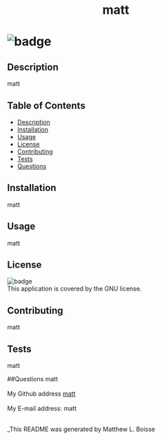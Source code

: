 
  <h1 align='center'>matt<h1/> 

  ![badge](https://img.shields.io/badge/license-GNU-brightgreen)<br />

  ## Description
  matt

  ## Table of Contents
  - [Description](#description)
  - [Installation](#installation)
  - [Usage](#usage)
  - [License](#license)
  - [Contributing](#contributing)
  - [Tests](#tests)
  - [Questions](#questions)
  
  ## Installation
  matt

  ## Usage
  matt

  ## License
  ![badge](https://img.shields.io/badge/license-GNU-brightgreen)
  <br />
  This application is covered by the GNU license. 

  ## Contributing
   matt
   
  ## Tests
  matt

  ##Questions 
  matt<br/>
  <br/>
  My Github address [matt](https://github.com/matt)<br />
  <br/>
  My E-mail address: matt<br/><br/>

  _This README was generated by Matthew L. Boisse
  
  